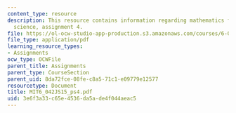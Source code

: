 ```yaml
---
content_type: resource
description: This resource contains information regarding mathematics for computer
  science, assignment 4.
file: https://ol-ocw-studio-app-production.s3.amazonaws.com/courses/6-042j-mathematics-for-computer-science-spring-2015/3e6f3a33c65e4536da5ade4f044aeac5_MIT6_042JS15_ps4.pdf
file_type: application/pdf
learning_resource_types:
- Assignments
ocw_type: OCWFile
parent_title: Assignments
parent_type: CourseSection
parent_uid: 8da72fce-08fe-c8a5-71c1-e09779e12577
resourcetype: Document
title: MIT6_042JS15_ps4.pdf
uid: 3e6f3a33-c65e-4536-da5a-de4f044aeac5
---
```

